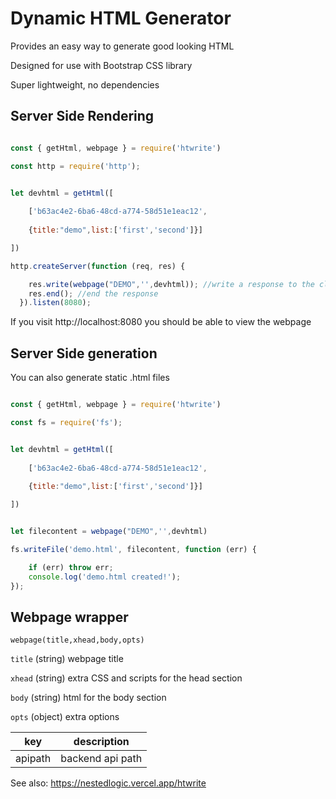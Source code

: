 # Dynamic HTML Generator

Provides an easy way to generate good looking HTML

Designed for use with Bootstrap CSS library

Super lightweight, no dependencies

## Server Side Rendering

```javascript

const { getHtml, webpage } = require('htwrite')

const http = require('http');


let devhtml = getHtml([
    
    ['b63ac4e2-6ba6-48cd-a774-58d51e1eac12', 
    
    {title:"demo",list:['first','second']}]

])

http.createServer(function (req, res) {

    res.write(webpage("DEMO",'',devhtml)); //write a response to the client
    res.end(); //end the response
  }).listen(8080);


```

If you visit http://localhost:8080 you should be able to view the webpage


## Server Side generation

You can also generate static .html files

```javascript

const { getHtml, webpage } = require('htwrite')

const fs = require('fs');


let devhtml = getHtml([
    
    ['b63ac4e2-6ba6-48cd-a774-58d51e1eac12', 
    
    {title:"demo",list:['first','second']}]

])


let filecontent = webpage("DEMO",'',devhtml)

fs.writeFile('demo.html', filecontent, function (err) {

    if (err) throw err;
    console.log('demo.html created!');
});


```

## Webpage wrapper

`webpage(title,xhead,body,opts)`


`title` (string) webpage title  

`xhead` (string) extra CSS and scripts for the head section  

`body` (string) html for the body section  

`opts` (object) extra options  


| key       | description                               |
|-----------|-------------------------------------------|
| apipath   | backend api path                          |


See also: https://nestedlogic.vercel.app/htwrite